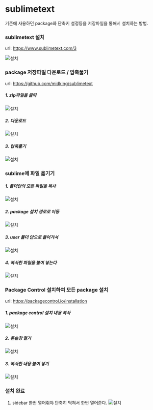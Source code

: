 # sublimetext

기존에 사용하던 package와 단축키 설정등을 저장파일을 통해서 설치하는 방법.

### sublimetext 설치
url: <https://www.sublimetext.com/3>

![설치](images/image01.png "이미지제목")

### package 저장파일 다운로드 / 압축풀기
url: <https://github.com/midking/sublimetext>
##### 1. zip파일을 클릭
![설치](images/image02.png "이미지제목")
##### 2. 다운로드
![설치](images/image03.png "이미지제목")
##### 3. 압축풀기
![설치](images/image04.png "이미지제목")

### sublime에 파일 옮기기
##### 1. 폴더안의 모든 파일을 복사
![설치](images/image05.png "이미지제목")
##### 2. package 설치 경로로 이동
![설치](images/image06.png "이미지제목")
##### 3. user 폴더 안으로 들어가서
![설치](images/image07.png "이미지제목")
##### 4. 복사한 파일을 붙여 넣는다
![설치](images/image08.png "이미지제목")

### Package Control 설치하여 모든 package 설치
url: <https://packagecontrol.io/installation>

##### 1. package control 설치 내용 복사
![설치](images/image09.png "이미지제목")
##### 2. 콘솔창 열기
![설치](images/image10.png "이미지제목")
##### 3. 복사한 내용 붙여 넣기
![설치](images/image11.png "이미지제목")

### 설치 완료
1. sidebar 한번 열어줘야 단축히 먹혀서 한번 열어준다.
![설치](images/image12.png "이미지제목")


